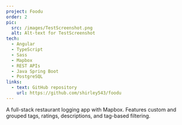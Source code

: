 ```yaml
---
project: Foodu
order: 2
pic:
  src: /images/TestScreenshot.png
  alt: Alt-text for TestScreenshot
tech:
  - Angular
  - TypeScript
  - Sass
  - Mapbox
  - REST APIs
  - Java Spring Boot
  - PostgreSQL
links:
  - text: GitHub repository
    url: https://github.com/shirley543/foodu
---
```


A full-stack restaurant logging app with Mapbox. Features custom and grouped tags, ratings, descriptions, and tag-based filtering.
